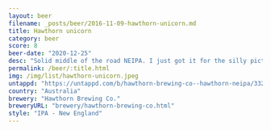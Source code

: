 ```yaml
---
layout: beer
filename: _posts/beer/2016-11-09-hawthorn-unicorn.md
title: Hawthorn unicorn
category: beer
score: 8
beer-date: "2020-12-25"
desc: "Solid middle of the road NEIPA. I just got it for the silly picture but it turned out really good, was the best beer I found that night"
permalink: /beer/:title.html
img: /img/list/hawthorn-unicorn.jpeg
untappd: "https://untappd.com/b/hawthorn-brewing-co--hawthorn-neipa/3324846"
country: "Australia"
brewery: "Hawthorn Brewing Co."
breweryURL: "brewery/hawthorn-brewing-co.html"
style: "IPA - New England"
---
```

